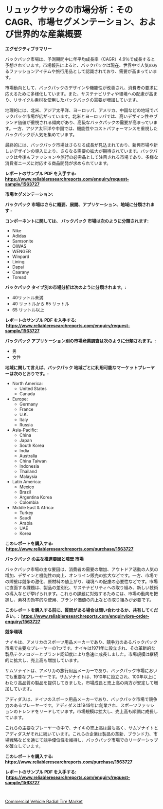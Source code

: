 <p><h1>リュックサックの市場分析：そのCAGR、市場セグメンテーション、および世界的な産業概要</h1></p><p><strong>エグゼクティブサマリー</strong></p>
<p><p>バックパック市場は、予測期間中に年平均成長率（CAGR）4.9％で成長すると予想されています。市場報告によると、バックパックは現在、世界中で人気のあるファッションアイテムや旅行用品として認識されており、需要が高まっています。</p><p>市場動向として、バックパックのデザインや機能性が改善され、消費者の要求に応えるために多様化しています。また、サステナビリティや環境への配慮が高まり、リサイクル素材を使用したバックパックの需要が増加しています。</p><p>地理的には、北米、アジア太平洋、ヨーロッパ、アメリカ、中国などの地域でバックパック市場が広がっています。北米とヨーロッパでは、高いデザイン性やブランド価値が重視される傾向があり、高級なバックパックの需要が高まっています。一方、アジア太平洋や中国では、機能性やコストパフォーマンスを重視したバックパックが人気を集めています。</p><p>最終的には、バックパック市場はさらなる成長が見込まれており、新興市場や新しいデザインの導入により、さらなる需要の拡大が期待されています。バックパックは今後もファッションや旅行の必需品として注目される市場であり、多様な消費者ニーズに対応する商品開発が求められています。</p></p>
<p><strong>レポートのサンプル PDF を入手する: <a href="https://www.reliableresearchreports.com/enquiry/request-sample/1563727">https://www.reliableresearchreports.com/enquiry/request-sample/1563727</a></strong></p>
<p><strong>市場セグメンテーション:</strong></p>
<p><strong> バックパック 市場はさらに概要、展開、アプリケーション、地域に分類されます :</strong></p>
<p><strong>コンポーネントに関しては、 バックパック 市場は次のように分類されます: &nbsp;</strong></p>
<p><ul><li>Nike</li><li>Adidas</li><li>Samsonite</li><li>OIWAS</li><li>WENGER</li><li>Winpard</li><li>Lining</li><li>Dapai</li><li>Caarany</li><li>Toread</li></ul></p>
<p><strong> バックパック タイプ別の市場分析は次のように分類されます。:</strong></p>
<p><ul><li>40リットル未満</li><li>40 リットルから 65 リットル</li><li>65 リットル以上</li></ul></p>
<p><strong>レポートのサンプル PDF を入手する: &nbsp;<a href="https://www.reliableresearchreports.com/enquiry/request-sample/1563727">https://www.reliableresearchreports.com/enquiry/request-sample/1563727</a></strong></p>
<p><strong> バックパック アプリケーション別の市場産業調査は次のように分類されます。:</strong></p>
<p><ul><li>男</li><li>女性</li></ul></p>
<p><strong>地域に関して言えば、バックパック 地域ごとに利用可能なマーケットプレーヤーは次のとおりです。:</strong></p>
<p><ul>
    <li>
        North America:
        <ul>
            <li>United States</li>
            <li>Canada</li>
        </ul>
    </li>
    <li>
        Europe:
        <ul>
            <li>Germany</li>
            <li>France</li>
            <li>U.K.</li>
            <li>Italy</li>
            <li>Russia</li>
        </ul>
    </li>
    <li>
        Asia-Pacific:
        <ul>
            <li>China</li>
            <li>Japan</li>
            <li>South Korea</li>
            <li>India</li>
            <li>Australia</li>
            <li>China Taiwan</li>
            <li>Indonesia</li>
            <li>Thailand</li>
            <li>Malaysia</li>
        </ul>
    </li>
    <li>
        Latin America:
        <ul>
            <li>Mexico</li>
            <li>Brazil</li>
            <li>Argentina Korea</li>
            <li>Colombia</li>
        </ul>
    </li>
    <li>
        Middle East & Africa:
        <ul>
            <li>Turkey</li>
            <li>Saudi</li>
            <li>Arabia</li>
            <li>UAE</li>
            <li>Korea</li>
        </ul>
    </li>
    </ul></p>
<p><strong>このレポートを購入する: &nbsp;<a href="https://www.reliableresearchreports.com/purchase/1563727">https://www.reliableresearchreports.com/purchase/1563727</a></strong></p>
<p><strong>バックパック の主な推進要因と障壁 市場</strong></p>
<p><p>バックパック市場の主な要因は、消費者の需要の増加、アウトドア活動の人気の増加、デザインと機能性の向上、オンライン販売の拡大などです。一方、市場での障壁は競争の激化、原材料の値上がり、環境への配慮の必要性などです。市場に直面する課題は、製品の差別化、サステナビリティへの取り組み、新しい技術の導入などが挙げられます。これらの課題に対処するためには、市場の動向を把握し、素材の効率的な使用、ブランド価値の向上などの取り組みが必要です。</p></p>
<p><strong>このレポートを購入する前に、質問がある場合は問い合わせるか、共有してください。:&nbsp; <a href="https://www.reliableresearchreports.com/enquiry/pre-order-enquiry/1563727">https://www.reliableresearchreports.com/enquiry/pre-order-enquiry/1563727</a></strong></p>
<p><strong>競争環境</strong></p>
<p><p>ナイキは、アメリカのスポーツ用品メーカーであり、競争力のあるバックパック市場で主要なプレーヤーの1つです。ナイキは1971年に設立され、その革新的な製品テクノロジーとブランド認知度により急速に成長しました。市場規模は継続的に拡大し、売上高も増加しています。</p><p>サムソナイトは、アメリカの旅行用品メーカーであり、バックパック市場においても重要なプレーヤーです。サムソナイトは、1910年に設立され、100年以上にわたり高品質の製品を提供してきました。市場成長と売上高の両方が安定して増加しています。</p><p>アディダスは、ドイツのスポーツ用品メーカーであり、バックパック市場で競争力のあるプレーヤーです。アディダスは1949年に創業され、スポーツファッションのトレンドをリードしています。市場規模は拡大し、売上高も順調に成長しています。</p><p>これらの主要なプレーヤーの中で、ナイキの売上高は最も高く、サムソナイトとアディダスがそれに続いています。これらの企業は製品の革新、ブランド力、市場戦略などを通じて競争優位性を維持し、バックパック市場でのリーダーシップを確立しています。</p></p>
<p><strong>このレポートを購入する: &nbsp; <a href="https://www.reliableresearchreports.com/purchase/1563727">https://www.reliableresearchreports.com/purchase/1563727</a></strong></p>
<p><strong>レポートのサンプル PDF を入手する: &nbsp;<a href="https://www.reliableresearchreports.com/enquiry/request-sample/1563727">https://www.reliableresearchreports.com/enquiry/request-sample/1563727</a></strong><strong></strong></p>
<p>&nbsp;</p>
<p><p><a href="https://fuschia-pecorino-a6d.notion.site/Commercial-Vehicle-Radial-Tire-Market-A-Comprehensive-Report-of-its-Market-Share-Growth-Trends-20-6c468760cf714ca19bb200676abec372">Commercial Vehicle Radial Tire Market</a></p></p>